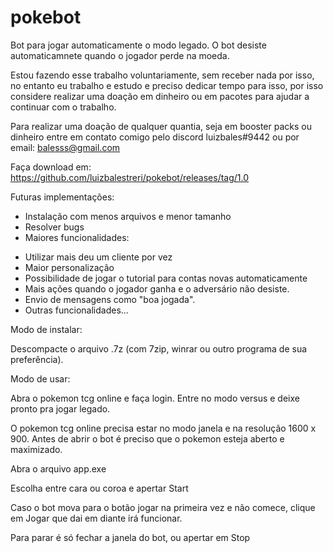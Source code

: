 # pokebot
Bot para jogar automaticamente o modo legado. O bot desiste automaticamnete quando o jogador perde na moeda.

Estou fazendo esse trabalho voluntariamente, sem receber nada por isso, no entanto eu trabalho e estudo e preciso dedicar tempo para isso, por isso considere realizar uma doação em dinheiro ou em pacotes para ajudar a continuar com o trabalho.

Para realizar uma doação de qualquer quantia, seja em booster packs ou dinheiro entre em contato comigo pelo discord luizbales#9442 ou por email: balesss@gmail.com

Faça download em: https://github.com/luizbalestreri/pokebot/releases/tag/1.0

Futuras implementações:

- Instalação com menos arquivos e menor tamanho
- Resolver bugs
- Maiores funcionalidades: 
* Utilizar mais deu um cliente por vez
* Maior personalização
* Possibilidade de jogar o tutorial para contas novas automaticamente
* Mais ações quando o jogador ganha e o adversário não desiste.
* Envio de mensagens como "boa jogada".
* Outras funcionalidades...

Modo de instalar:

Descompacte o arquivo .7z (com 7zip, winrar ou outro programa de sua preferência).

Modo de usar:

Abra o pokemon tcg online e faça login. Entre no modo versus e deixe pronto pra jogar legado.

O pokemon tcg online precisa estar no modo janela e na resolução 1600 x 900. Antes de abrir o bot é preciso que o pokemon esteja aberto e maximizado.

Abra o arquivo app.exe

Escolha entre cara ou coroa e apertar Start

Caso o bot mova para o botão jogar na primeira vez e não comece, clique em Jogar que dai em diante irá funcionar.

Para parar é só fechar a janela do bot, ou apertar em Stop
